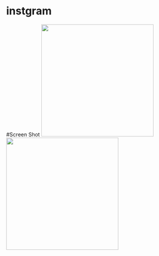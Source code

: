 # instgram
#Screen Shot
<img src="https://i.imgur.com/93lI9HT.jpg" width="300">
<img src="https://i.imgur.com/vhxkp8a.jpg" width="300">
